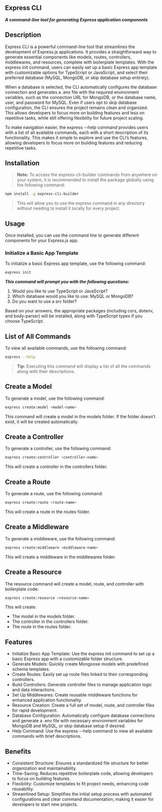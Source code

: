 ## Express CLI
***A command-line tool for generating Express application components***
## Description
Express CLI is a powerful command-line tool that streamlines the development of Express.js applications. It provides a straightforward way to generate essential components like models, routes, controllers, middlewares, and resources, complete with boilerplate templates. With the express init command, users can easily set up a basic Express app template with customizable options for TypeScript or JavaScript, and select their preferred database (MySQL, MongoDB, or skip database setup entirely).

When a database is selected, the CLI automatically configures the database connection and generates a .env file with the required environment variables, such as the connection URL for MongoDB, or the database name, user, and password for MySQL. Even if users opt to skip database configuration, the CLI ensures the project remains clean and organized. This allows developers to focus more on building features and less on repetitive tasks, while still offering flexibility for future project scaling.

To make navigation easier, the express --help command provides users with a list of all available commands, each with a short description of its functionality. This makes it simple to explore and use the CLI’s features, allowing developers to focus more on building features and reducing repetitive tasks.

## Installation

 
> **Note:**  To access the express-cli-builder commands from anywhere on your system, it is recommended to install the package globally using the following command:
``` bash
npm install -g express-cli-builder
```
> This will allow you to use the express command in any directory without needing to install it locally for every project.


## Usage
Once installed, you can use the command line to generate different components for your Express.js app.

### Initialize a Basic App Template
To initialize a basic Express app template, use the following command:

```bash
express init
```

***This command will prompt you with the following questions:***

1. Would you like to use TypeScript or JavaScript?
2. Which database would you like to use: MySQL or MongoDB?
3. Do you want to use a src folder?

Based on your answers, the appropriate packages (including cors, dotenv, and body-parser) will be installed, along with TypeScript types if you choose TypeScript.

## List of All Commands
To view all available commands, use the following command:

```bash
express --help
```

> **Tip:** Executing this command will display a list of all the commands along with their descriptions.

## Create a Model
To generate a model, use the following command:

```bash
express create:model <model-name>
```
This command will create a model in the models folder. If the folder doesn’t exist, it will be created automatically.


## Create a Controller
To generate a controller, use the following command:

```bash
express create:controller <controller-name>
```
This will create a controller in the controllers folder.

## Create a Route
To generate a route, use the following command:


```bash
express create:route <route-name>
```
This will create a route in the routes folder.

## Create a Middleware
To generate a middleware, use the following command:

```bash
express create:middleware <middleware-name>
```
This will create a middleware in the middlewares folder.

## Create a Resource
The resource command will create a model, route, and controller with boilerplate code:

```bash
express create:resource <resource-name>
```

This will create:

- The model in the models folder.
- The controller in the controllers folder.
- The route in the routes folder.


## Features
- Initialize Basic App Template: Use the express init command to set up a basic Express app with a customizable folder structure.
- Generate Models: Quickly create Mongoose models with predefined schema templates.
- Create Routes: Easily set up route files linked to their corresponding controllers.
- Build Controllers: Generate controller files to manage application logic and data interactions.
- Set Up Middlewares: Create reusable middleware functions for enhanced application functionality.
- Resource Creation: Create a full set of model, route, and controller files for rapid development.
- Database Configuration: Automatically configure database connections and generate a .env file with necessary environment variables for MongoDB and MySQL, or skip database setup if desired.
- Help Command: Use the express --help command to view all available commands with brief descriptions.
## Benefits
- Consistent Structure: Ensures a standardized file structure for better organization and maintainability.
- Time-Saving: Reduces repetitive boilerplate code, allowing developers to focus on building features.
- Flexibility: Customize templates to fit project needs, enhancing code reusability.
- Streamlined Setup: Simplifies the initial setup process with automated configurations and clear command documentation, making it easier for developers to start new projects.